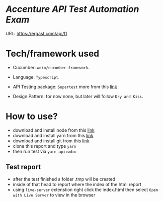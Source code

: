# _Accenture API Test Automation Exam_

URL: https://ergast.com/api/f1
&nbsp;

# Tech/framework used

- Cucumber: `wdio/cucumber-framework`.

- Language: `Typescript`.

- API Testing package: `Supertest` more from this [link](https://www.npmjs.com/package/supertest)

- Design Pattern: for now none, but later will follow `Dry and Kiss`.
  &nbsp;

# How to use?

- download and install node from this [link](https://nodejs.org/en/download/)
- download and install yarn from this [link](https://yarnpkg.com/)
- download and install git from this [link](https://yarnpkg.com/)
- clone this report and type `yarn`
- then run test via `yarn api:wdio`

## Test report

- after the test finished a folder .tmp will be created
- inside of that head to report where the index of the html report
- using `live-server` extenstion right click the index.html then select `Open with Live Server` to view in the browser
